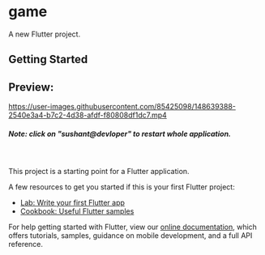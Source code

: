 # game

A new Flutter project.



## Getting Started
<h2>Preview:</h2>




https://user-images.githubusercontent.com/85425098/148639388-2540e3a4-b7c2-4d38-afdf-f80808df1dc7.mp4

<h5>Note: click on "sushant@devloper" to restart whole application.</h5>
<br>
<br>
This project is a starting point for a Flutter application.

A few resources to get you started if this is your first Flutter project:

- [Lab: Write your first Flutter app](https://flutter.dev/docs/get-started/codelab)
- [Cookbook: Useful Flutter samples](https://flutter.dev/docs/cookbook)

For help getting started with Flutter, view our
[online documentation](https://flutter.dev/docs), which offers tutorials,
samples, guidance on mobile development, and a full API reference.
